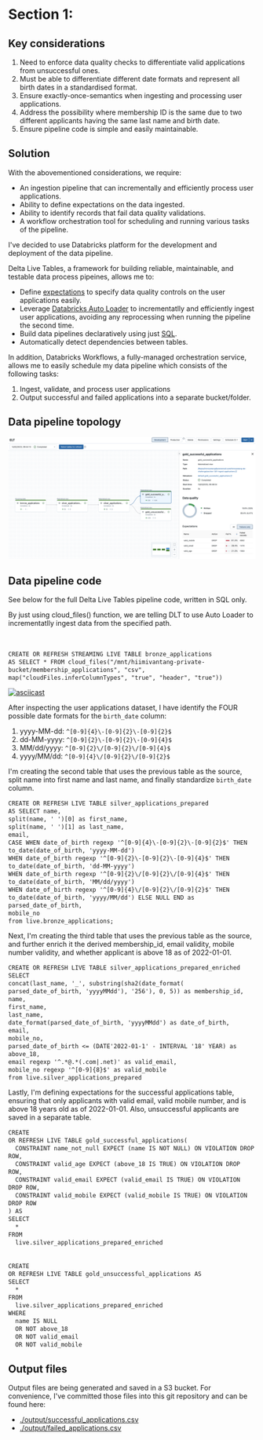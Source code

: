 # Section 1:

## Key considerations

1. Need to enforce data quality checks to differentiate valid applications from unsuccessful ones.
2. Must be able to differentiate different date formats and represent all birth dates in a standardised format.
3. Ensure exactly-once-semantics when ingesting and processing user applications.
4. Address the possibility where membership ID is the same due to two different applicants having the same last name and birth date.
5. Ensure pipeline code is simple and easily maintainable. 


## Solution

With the abovementioned considerations, we require:
* An ingestion pipeline that can incrementally and efficiently process user applications. 
* Ability to define expectations on the data ingested.
* Ability to identify records that fail data quality validations.
* A workflow orchestration tool for scheduling and running various tasks of the pipeline. 

I've decided to use Databricks platform for the development and deployment of the data pipeline. 

Delta Live Tables, a framework for building reliable, maintainable, and testable data process pipeines, allows me to:
* Define [expectations](https://docs.databricks.com/workflows/delta-live-tables/delta-live-tables-concepts.html#expectations) to specify data quality controls on the user applications easily.
* Leverage [Databricks Auto Loader](https://docs.databricks.com/ingestion/auto-loader/index.html#what-is-auto-loader) to incrementatlly and efficiently ingest user applications, avoiding any reprocessing when running the pipeline the second time. 
* Build data pipelines declaratively using just [SQL](https://docs.databricks.com/workflows/delta-live-tables/delta-live-tables-sql-ref.html).
* Automatically detect dependencies between tables.

In addition, Databricks Workflows, a fully-managed orchestration service, allows me to easily schedule my data pipeline which consists of the following tasks:
1. Ingest, validate, and process user applications 
2. Output successful and failed applications into a separate bucket/folder.



## Data pipeline topology

![](DLT_pipeline.png)

## Data pipeline code

See below for the full Delta Live Tables pipeline code, written in SQL only. 

By just using cloud_files() function, we are telling DLT to use Auto Loader to incrementatlly ingest data from the specified path.

```


CREATE OR REFRESH STREAMING LIVE TABLE bronze_applications
AS SELECT * FROM cloud_files("/mnt/hiimivantang-private-bucket/membership_applications", "csv", map("cloudFiles.inferColumnTypes", "true", "header", "true"))

```

[![asciicast](https://asciinema.org/a/dQr2DZORIgvI9ZdZAgggNAFUw.svg)](https://asciinema.org/a/dQr2DZORIgvI9ZdZAgggNAFUw)

After inspecting the user applications dataset, I have identify the FOUR possible date formats for the `birth_date` column: 

1) yyyy-MM-dd: `^[0-9]{4}\-[0-9]{2}\-[0-9]{2}$`
2) dd-MM-yyyy: `^[0-9]{2}\-[0-9]{2}\-[0-9]{4}$`
3) MM/dd/yyyy: `^[0-9]{2}\/[0-9]{2}\/[0-9]{4}$`
4) yyyy/MM/dd: `^[0-9]{4}\/[0-9]{2}\/[0-9]{2}$`


I'm creating the second table that uses the previous table as the source, split name into first name and last name, and finally standardize `birth_date` column.

```
CREATE OR REFRESH LIVE TABLE silver_applications_prepared
AS SELECT name, 
split(name, ' ')[0] as first_name,
split(name, ' ')[1] as last_name, 
email,
CASE WHEN date_of_birth regexp '^[0-9]{4}\-[0-9]{2}\-[0-9]{2}$' THEN to_date(date_of_birth, 'yyyy-MM-dd')
WHEN date_of_birth regexp '^[0-9]{2}\-[0-9]{2}\-[0-9]{4}$' THEN to_date(date_of_birth, 'dd-MM-yyyy') 
WHEN date_of_birth regexp '^[0-9]{2}\/[0-9]{2}\/[0-9]{4}$' THEN to_date(date_of_birth, 'MM/dd/yyyy')
WHEN date_of_birth regexp '^[0-9]{4}\/[0-9]{2}\/[0-9]{2}$' THEN to_date(date_of_birth, 'yyyy/MM/dd') ELSE NULL END as parsed_date_of_birth,
mobile_no
from live.bronze_applications;

```

Next, I'm creating the third table that uses the previous table as the source, and further enrich it the derived membership_id, email validity, mobile number validity, and whether applicant is above 18 as of 2022-01-01.

```
CREATE OR REFRESH LIVE TABLE silver_applications_prepared_enriched
SELECT 
concat(last_name, '_', substring(sha2(date_format( parsed_date_of_birth, 'yyyyMMdd'), '256'), 0, 5)) as membership_id,
name,
first_name,
last_name,
date_format(parsed_date_of_birth, 'yyyyMMdd') as date_of_birth,
email,
mobile_no,
parsed_date_of_birth <= (DATE'2022-01-1' - INTERVAL '18' YEAR) as above_18,
email regexp '^.*@.*(.com|.net)' as valid_email,
mobile_no regexp '^[0-9]{8}$' as valid_mobile
from live.silver_applications_prepared
```

Lastly, I'm defining expectations for the successful applications table, ensuring that only applicants with valid email, valid mobile number, and is above 18 years old as of 2022-01-01.
Also, unsuccessful applicants are saved in a separate table.

```
CREATE
OR REFRESH LIVE TABLE gold_successful_applications(
  CONSTRAINT name_not_null EXPECT (name IS NOT NULL) ON VIOLATION DROP ROW,
  CONSTRAINT valid_age EXPECT (above_18 IS TRUE) ON VIOLATION DROP ROW,
  CONSTRAINT valid_email EXPECT (valid_email IS TRUE) ON VIOLATION DROP ROW,
  CONSTRAINT valid_mobile EXPECT (valid_mobile IS TRUE) ON VIOLATION DROP ROW
) AS
SELECT
  *
FROM
  live.silver_applications_prepared_enriched


CREATE
OR REFRESH LIVE TABLE gold_unsuccessful_applications AS
SELECT
  *
FROM
  live.silver_applications_prepared_enriched
WHERE
  name IS NULL
  OR NOT above_18
  OR NOT valid_email
  OR NOT valid_mobile
```


## Output files

Output files are being generated and saved in a S3 bucket. For convenience, I've committed those files into this git repository and can be found here:
* [./output/successful_applications.csv](./output/successful_applications.csv)
* [./output/failed_applications.csv](./output/failed_applications.csv)

